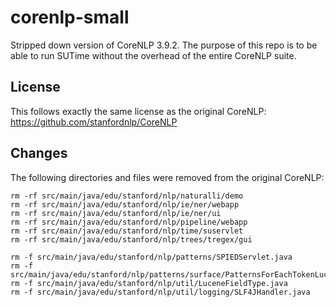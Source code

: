 # corenlp-small

Stripped down version of CoreNLP 3.9.2. 
The purpose of this repo is to be able to run SUTime without the overhead of the entire CoreNLP suite.

## License

This follows exactly the same license as the original CoreNLP: https://github.com/stanfordnlp/CoreNLP

## Changes

The following directories and files were removed from the original CoreNLP:

```
rm -rf src/main/java/edu/stanford/nlp/naturalli/demo
rm -rf src/main/java/edu/stanford/nlp/ie/ner/webapp
rm -rf src/main/java/edu/stanford/nlp/ie/ner/ui
rm -rf src/main/java/edu/stanford/nlp/pipeline/webapp
rm -rf src/main/java/edu/stanford/nlp/time/suservlet
rm -rf src/main/java/edu/stanford/nlp/trees/tregex/gui

rm -f src/main/java/edu/stanford/nlp/patterns/SPIEDServlet.java
rm -f src/main/java/edu/stanford/nlp/patterns/surface/PatternsForEachTokenLucene.java
rm -f src/main/java/edu/stanford/nlp/util/LuceneFieldType.java
rm -f src/main/java/edu/stanford/nlp/util/logging/SLF4JHandler.java
```



